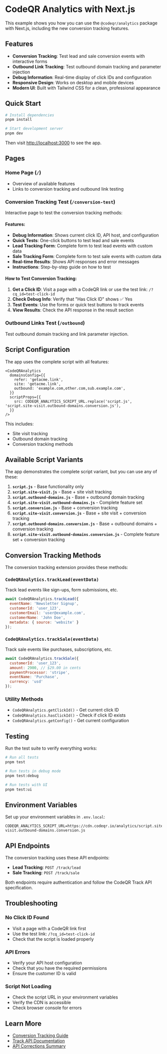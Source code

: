 # CodeQR Analytics with Next.js

This example shows you how you can use the `@codeqr/analytics` package with Next.js, including the new conversion tracking features.

## Features

- **Conversion Tracking**: Test lead and sale conversion events with interactive forms
- **Outbound Link Tracking**: Test outbound domain tracking and parameter injection
- **Debug Information**: Real-time display of click IDs and configuration
- **Responsive Design**: Works on desktop and mobile devices
- **Modern UI**: Built with Tailwind CSS for a clean, professional appearance

## Quick Start

```bash
# Install dependencies
pnpm install

# Start development server
pnpm dev
```

Then visit [http://localhost:3000](http://localhost:3000) to see the app.

## Pages

### Home Page (`/`)
- Overview of available features
- Links to conversion tracking and outbound link testing

### Conversion Tracking Test (`/conversion-test`)
Interactive page to test the conversion tracking methods:

#### Features:
- **Debug Information**: Shows current click ID, API host, and configuration
- **Quick Tests**: One-click buttons to test lead and sale events
- **Lead Tracking Form**: Complete form to test lead events with custom data
- **Sale Tracking Form**: Complete form to test sale events with custom data
- **Real-time Results**: Shows API responses and error messages
- **Instructions**: Step-by-step guide on how to test

#### How to Test Conversion Tracking:

1. **Get a Click ID**: Visit a page with a CodeQR link or use the test link: `/?cq_id=test-click-id`
2. **Check Debug Info**: Verify that "Has Click ID" shows ✅ Yes
3. **Test Events**: Use the forms or quick test buttons to track events
4. **View Results**: Check the API response in the result section

### Outbound Links Test (`/outbound`)
Test outbound domain tracking and link parameter injection.

## Script Configuration

The app uses the complete script with all features:

```tsx
<CodeQRAnalytics
  domainsConfig={{
    refer: 'getacme.link',
    site: 'getacme.link',
    outbound: 'example.com,other.com,sub.example.com',
  }}
  scriptProps={{
    src: CODEQR_ANALYTICS_SCRIPT_URL.replace('script.js', 'script.site-visit.outbound-domains.conversion.js'),
  }}
/>
```

This includes:
- Site visit tracking
- Outbound domain tracking
- Conversion tracking methods

## Available Script Variants

The app demonstrates the complete script variant, but you can use any of these:

1. **`script.js`** - Base functionality only
2. **`script.site-visit.js`** - Base + site visit tracking
3. **`script.outbound-domains.js`** - Base + outbound domain tracking
4. **`script.site-visit.outbound-domains.js`** - Complete feature set
5. **`script.conversion.js`** - Base + conversion tracking
6. **`script.site-visit.conversion.js`** - Base + site visit + conversion tracking
7. **`script.outbound-domains.conversion.js`** - Base + outbound domains + conversion tracking
8. **`script.site-visit.outbound-domains.conversion.js`** - Complete feature set + conversion tracking

## Conversion Tracking Methods

The conversion tracking extension provides these methods:

### `CodeQRAnalytics.trackLead(eventData)`
Track lead events like sign-ups, form submissions, etc.

```javascript
await CodeQRAnalytics.trackLead({
  eventName: 'Newsletter Signup',
  customerId: 'user_123',
  customerEmail: 'user@example.com',
  customerName: 'John Doe',
  metadata: { source: 'website' }
});
```

### `CodeQRAnalytics.trackSale(eventData)`
Track sale events like purchases, subscriptions, etc.

```javascript
await CodeQRAnalytics.trackSale({
  customerId: 'user_123',
  amount: 2900, // $29.00 in cents
  paymentProcessor: 'stripe',
  eventName: 'Purchase',
  currency: 'usd'
});
```

### Utility Methods
- `CodeQRAnalytics.getClickId()` - Get current click ID
- `CodeQRAnalytics.hasClickId()` - Check if click ID exists
- `CodeQRAnalytics.getConfig()` - Get current configuration

## Testing

Run the test suite to verify everything works:

```bash
# Run all tests
pnpm test

# Run tests in debug mode
pnpm test:debug

# Run tests with UI
pnpm test:ui
```

## Environment Variables

Set up your environment variables in `.env.local`:

```env
CODEQR_ANALYTICS_SCRIPT_URL=https://cdn.codeqr.io/analytics/script.site-visit.outbound-domains.conversion.js
```

## API Endpoints

The conversion tracking uses these API endpoints:

- **Lead Tracking**: `POST /track/lead`
- **Sale Tracking**: `POST /track/sale`

Both endpoints require authentication and follow the CodeQR Track API specification.

## Troubleshooting

### No Click ID Found
- Visit a page with a CodeQR link first
- Use the test link: `/?cq_id=test-click-id`
- Check that the script is loaded properly

### API Errors
- Verify your API host configuration
- Check that you have the required permissions
- Ensure the customer ID is valid

### Script Not Loading
- Check the script URL in your environment variables
- Verify the CDN is accessible
- Check browser console for errors

## Learn More

- [Conversion Tracking Guide](../../docs/conversion-tracking-guide.md)
- [Track API Documentation](../../docs/track-api-documentation.md)
- [API Corrections Summary](../../docs/conversion-tracking-api-corrections.md)


